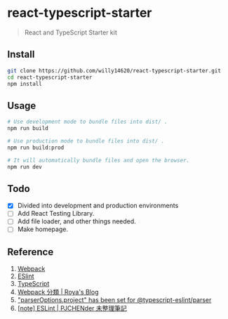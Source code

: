# react-typescript-starter

> React and TypeScript Starter kit

## Install

```sh
git clone https://github.com/willy14620/react-typescript-starter.git
cd react-typescript-starter
npm install
```

## Usage

```sh
# Use development mode to bundle files into dist/ .
npm run build

# Use production mode to bundle files into dist/ .
npm run build:prod

# It will automatically bundle files and open the browser.
npm run dev
```

## Todo

- [x] Divided into development and production environments
- [ ] Add React Testing Library.
- [ ] Add file loader, and other things needed.
- [ ] Make homepage.

## Reference

1. [Webpack](https://webpack.js.org/)
2. [ESlint](https://eslint.org/)
3. [TypeScript](https://www.typescriptlang.org/)
4. [Webpack 分類 | Roya's Blog](https://awdr74100.github.io/categories/Webpack/)
5. ["parserOptions.project" has been set for @typescript-eslint/parser](https://stackoverflow.com/questions/58510287/parseroptions-project-has-been-set-for-typescript-eslint-parser)
6. [[note] ESLint | PJCHENder 未整理筆記](https://pjchender.dev/webdev/note-eslint/#typescript)
